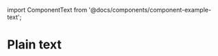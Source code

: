 import ComponentText from '@docs/components/component-example-text';

# Plain text

<ComponentText />
